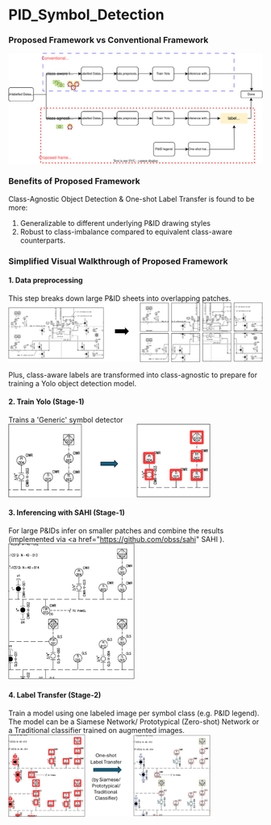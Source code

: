 # PID_Symbol_Detection

### Proposed Framework vs Conventional Framework
<img src="./media/workflow.svg" >

### Benefits of Proposed Framework
Class-Agnostic Object Detection & One-shot Label Transfer is found to be more:
1. Generalizable to different underlying P&ID drawing styles
2. Robust to class-imbalance
compared to equivalent class-aware counterparts.

### Simplified Visual Walkthrough of Proposed Framework 

#### 1. Data preprocessing
This step breaks down large P&ID sheets into overlapping patches. 
<img src="./media/overlapping_patches.png" width="800">

Plus, class-aware labels are transformed into class-agnostic to prepare for training a Yolo object detection model.

#### 2. Train Yolo (Stage-1)
Trains a 'Generic' symbol detector
<img src="./media/train_yolo.svg" width="400">

#### 3. Inferencing with SAHI (Stage-1)
For large P&IDs infer on smaller patches and combine the results (implemented via <a href="https://github.com/obss/sahi" SAHI </a>).
<img src="./media/sahi_sample.gif" width="250">

#### 4. Label Transfer (Stage-2)
Train a model using one labeled image per symbol class (e.g. P&ID legend). The model can be a Siamese Network/ Prototypical (Zero-shot) Network or a Traditional classifier trained on augmented images.
<img src="./media/label_transfer.png" width="400">
